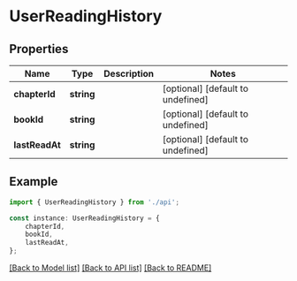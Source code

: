 # UserReadingHistory


## Properties

Name | Type | Description | Notes
------------ | ------------- | ------------- | -------------
**chapterId** | **string** |  | [optional] [default to undefined]
**bookId** | **string** |  | [optional] [default to undefined]
**lastReadAt** | **string** |  | [optional] [default to undefined]

## Example

```typescript
import { UserReadingHistory } from './api';

const instance: UserReadingHistory = {
    chapterId,
    bookId,
    lastReadAt,
};
```

[[Back to Model list]](../README.md#documentation-for-models) [[Back to API list]](../README.md#documentation-for-api-endpoints) [[Back to README]](../README.md)
